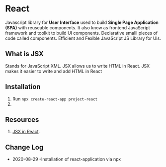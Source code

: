 # React

Javascript library for **User Interface** used to build **Single Page Application (SPA)** with reuseable components.
It also know as frontend JavaScript framework and toolkit to build UI components. Declarative smalll pieces of code called components. Efficient and Fexible JavaScript JS Library for UIs.



## What is JSX

Stands for JavaScript XML. JSX allows us to write HTML in React. JSX makes it easier to write and add HTML in React

## Installation

  1. Run `npx create-react-app project-react`
  2.

## Resources

  1. [JSX in React](https://www.w3schools.com/react/react_jsx.asp).

## Change Log

- 2020-08-29
  -Installation of react-application via npx